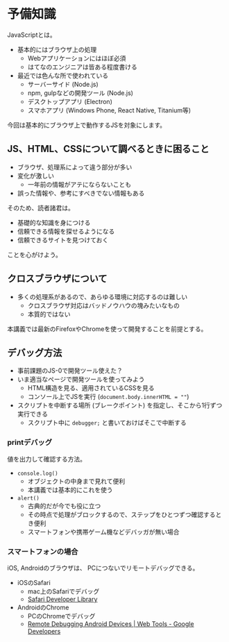 予備知識
================================================================

JavaScriptとは。

* 基本的にはブラウザ上の処理
  * Webアプリケーションにはほぼ必須
  * はてなのエンジニアは皆ある程度書ける
* 最近では色んな所で使われている
  * サーバーサイド (Node.js)
  * npm, gulpなどの開発ツール (Node.js)
  * デスクトップアプリ (Electron)
  * スマホアプリ (Windows Phone, React Native, Titanium等)

今回は基本的にブラウザ上で動作するJSを対象にします。


## JS、HTML、CSSについて調べるときに困ること

* ブラウザ、処理系によって違う部分が多い
* 変化が激しい
  * 一年前の情報がアテにならないことも
* 誤った情報や、参考にすべきでない情報もある

そのため、読者諸君は。

* 基礎的な知識を身につける
* 信頼できる情報を探せるようになる
* 信頼できるサイトを見つけておく

ことを心がけよう。


## クロスブラウザについて

* 多くの処理系があるので、あらゆる環境に対応するのは難しい
  * クロスブラウザ対応はバッドノウハウの塊みたいなもの
  * 本質的ではない

本講義では最新のFirefoxやChromeを使って開発することを前提とする。


## デバッグ方法

* 事前課題のJS-0で開発ツール使えた？
* いま適当なページで開発ツールを使ってみよう
  * HTML構造を見る、適用されているCSSを見る
  * コンソール上でJSを実行 (`document.body.innerHTML = ""`)
* スクリプトを中断する場所 (ブレークポイント) を指定し、そこから1行ずつ実行できる
  * スクリプト中に `debugger;` と書いておけばそこで中断する


### printデバッグ

値を出力して確認する方法。

* `console.log()`
  * オブジェクトの中身まで見れて便利
  * 本講義では基本的にこれを使う
* `alert()`
  * 古典的だが今でも役に立つ
  * その時点で処理がブロックするので、ステップをひとつずつ確認するとき便利
  * スマートフォンや携帯ゲーム機などデバッガが無い場合


### スマートフォンの場合

iOS, Androidのブラウザは、 PCにつないでリモートデバッグできる。

* iOSのSafari
  * mac上のSafariでデバッグ
  * [Safari Developer Library](https://developer.apple.com/library/safari/documentation/AppleApplications/Conceptual/Safari_Developer_Guide/GettingStarted/GettingStarted.html#//apple_ref/doc/uid/TP40007874-CH2-SW8)
* AndroidのChrome
  * PCのChromeでデバッグ
  * [Remote Debugging Android Devices | Web Tools - Google Developers](https://developers.google.com/web/tools/chrome-devtools/debug/remote-debugging/remote-debugging)
